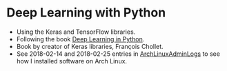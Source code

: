 # Deep Learning with Python
* Using the Keras and TensorFlow libraries.
* Following the book
  [Deep Learning in Python](https://www.manning.com/books/deep-learning-with-python).
* Book by creator of Keras libraries, François Chollet.
* See 2018-02-14 and 2018-02-25 entries in 
  [ArchLinuxAdminLogs](../../../linux/info/ArchLinuxAdminLogs/ArchLinuxAdmin.log)
  to see how I installed software on Arch Linux.
